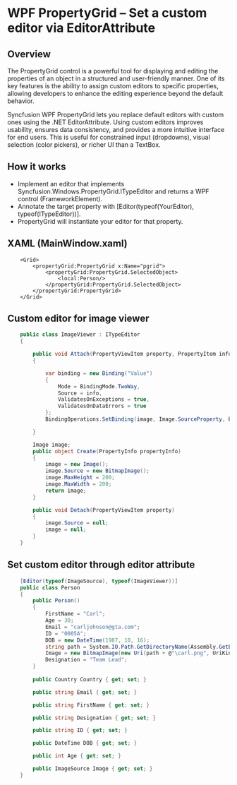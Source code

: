 # WPF PropertyGrid – Set a custom editor via EditorAttribute
## Overview 
The PropertyGrid control is a powerful tool for displaying and editing the properties of an object in a structured and user-friendly manner. One of its key features is the ability to assign custom editors to specific properties, allowing developers to enhance the editing experience beyond the default behavior. 

Syncfusion WPF PropertyGrid lets you replace default editors with custom ones using the .NET EditorAttribute. Using custom editors improves usability, ensures data consistency, and provides a more intuitive interface for end users. This is useful for constrained input (dropdowns), visual selection (color pickers), or richer UI than a TextBox.

## How it works
- Implement an editor that implements Syncfusion.Windows.PropertyGrid.ITypeEditor and returns a WPF control (FrameworkElement).
- Annotate the target property with [Editor(typeof(YourEditor), typeof(ITypeEditor))].
- PropertyGrid will instantiate your editor for that property.

## XAML (MainWindow.xaml)
```XAML
    <Grid>
        <propertyGrid:PropertyGrid x:Name="pgrid">
            <propertyGrid:PropertyGrid.SelectedObject>
                <local:Person/>
            </propertyGrid:PropertyGrid.SelectedObject>
        </propertyGrid:PropertyGrid>
    </Grid>
```
## Custom editor for image viewer
```C#
    public class ImageViewer : ITypeEditor
    {

        public void Attach(PropertyViewItem property, PropertyItem info)
        {

            var binding = new Binding("Value")
            {
                Mode = BindingMode.TwoWay,
                Source = info,
                ValidatesOnExceptions = true,
                ValidatesOnDataErrors = true
            };
            BindingOperations.SetBinding(image, Image.SourceProperty, binding);

        }

        Image image;
        public object Create(PropertyInfo propertyInfo)
        {
            image = new Image();
            image.Source = new BitmapImage();
            image.MaxHeight = 200;
            image.MaxWidth = 200;
            return image;
        }

        public void Detach(PropertyViewItem property)
        {
            image.Source = null;
            image = null;
        }
    }
```
## Set custom editor through editor attribute
```C#
    [Editor(typeof(ImageSource), typeof(ImageViewer))]
    public class Person
    {
        public Person()
        {
            FirstName = "Carl";
            Age = 30;
            Email = "carljohnson@gta.com";
            ID = "0005A";
            DOB = new DateTime(1987, 10, 16);
            string path = System.IO.Path.GetDirectoryName(Assembly.GetEntryAssembly().Location);
            Image = new BitmapImage(new Uri(path + @"\carl.png", UriKind.RelativeOrAbsolute));
            Designation = "Team Lead";
        }
      
        public Country Country { get; set; }

        public string Email { get; set; }

        public string FirstName { get; set; }

        public string Designation { get; set; }

        public string ID { get; set; }

        public DateTime DOB { get; set; }

        public int Age { get; set; }

        public ImageSource Image { get; set; }
    }
```
